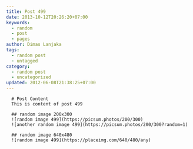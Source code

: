 ```yaml
---
title: Post 499
date: 2013-10-12T20:26:20+07:00
keywords:
  - random
  - post
  - pages
author: Dimas Lanjaka
tags:
  - random post
  - untagged
category:
  - random post
  - uncategorized
updated: 2012-06-08T21:38:25+07:00
---
```


      # Post Content
      This is content of post 499

      ## random image 200x300
      ![random image 499](https://picsum.photos/200/300)
      ![another random image 499](https://picsum.photos/200/300?random=1)

      ## random image 640x480
      ![random image 499](https://placeimg.com/640/480/any)
      
